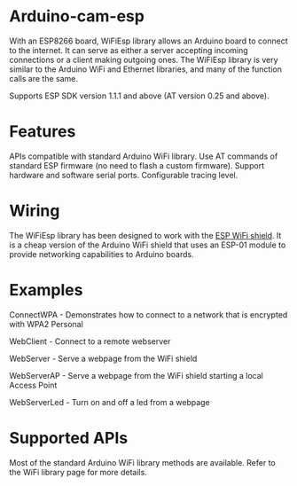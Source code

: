 # Arduino-cam-esp

With an ESP8266 board, WiFiEsp library allows an Arduino board to connect to the internet.
It can serve as either a server accepting incoming connections or a client making outgoing ones.
The WiFiEsp library is very similar to the Arduino WiFi and Ethernet libraries, and many of the function calls are the same.

Supports ESP SDK version 1.1.1 and above (AT version 0.25 and above).

# Features
APIs compatible with standard Arduino WiFi library.
Use AT commands of standard ESP firmware (no need to flash a custom firmware).
Support hardware and software serial ports.
Configurable tracing level.

# Wiring
The WiFiEsp library has been designed to work with the [ESP WiFi shield](https://www.espruino.com/arduino-esp8266). It is a cheap version of the Arduino WiFi shield that uses an ESP-01 module to provide networking capabilities to Arduino boards.

# Examples

ConnectWPA - Demonstrates how to connect to a network that is encrypted with WPA2 Personal

WebClient - Connect to a remote webserver

WebServer - Serve a webpage from the WiFi shield

WebServerAP - Serve a webpage from the WiFi shield starting a local Access Point

WebServerLed - Turn on and off a led from a webpage


# Supported APIs
Most of the standard Arduino WiFi library methods are available. Refer to the WiFi library page for more details.
